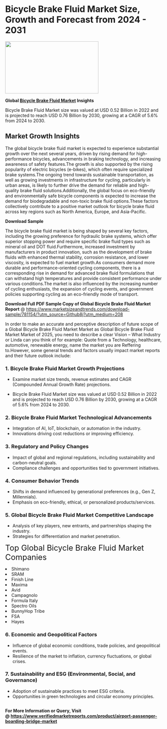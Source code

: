 <H1>Bicycle Brake Fluid Market Size, Growth and Forecast from 2024 - 2031</H1><img class="aligncenter size-medium wp-image-584254" src="https://thirdeyenews.in/wp-content/uploads/2024/09/Global-Market-Research-300x168.jpeg" alt="" width="300" height="168" /><p><strong>Global&nbsp;<a href="https://www.marketsizeandtrends.com/download-sample/781154/?utm_source=Github8j?utm_medium=208">Bicycle Brake Fluid Market</a> Insights</strong></p><p>Bicycle Brake Fluid Market size was valued at USD 0.52 Billion in 2022 and is projected to reach USD 0.76 Billion by 2030, growing at a CAGR of 5.6% from 2024 to 2030.</p><p><h2>Market Growth Insights</h2> <p>The global bicycle brake fluid market is expected to experience substantial growth over the next several years, driven by rising demand for high-performance bicycles, advancements in braking technology, and increasing awareness of safety features.The growth is also supported by the rising popularity of electric bicycles (e-bikes), which often require specialized brake systems.The ongoing trend towards sustainable transportation, as well as growing investments in infrastructure for cycling, particularly in urban areas, is likely to further drive the demand for reliable and high-quality brake fluid solutions.Additionally, the global focus on eco-friendly and environmentally safe bicycle components is expected to increase the demand for biodegradable and non-toxic brake fluid options.These factors collectively contribute to a positive market outlook for bicycle brake fluid across key regions such as North America, Europe, and Asia-Pacific.</p> <p><strong>Download Sample</strong></p> <p>The bicycle brake fluid market is being shaped by several key factors, including the growing preference for hydraulic brake systems, which offer superior stopping power and require specific brake fluid types such as mineral oil and DOT fluid.Furthermore, increased investment by manufacturers in product innovation, such as the development of brake fluids with enhanced thermal stability, corrosion resistance, and lower viscosity, is expected to fuel market growth.As consumers demand more durable and performance-oriented cycling components, there is a corresponding rise in demand for advanced brake fluid formulations that can withstand high temperatures and provide consistent performance under various conditions.The market is also influenced by the increasing number of cycling enthusiasts, the expansion of cycling events, and government policies supporting cycling as an eco-friendly mode of transport.</p> <p><span class=""><strong>Download Full PDF Sample Copy of Global Bicycle Brake Fluid Market Report</strong> @ <a href="https://www.marketsizeandtrends.com/download-sample/781154/?utm_source=Github8j?utm_medium=208" target="_blank">https://www.marketsizeandtrends.com/download-sample/781154/?utm_source=Github8j?utm_medium=208</a></span></p><p>In order to make an accurate and perceptive description of future scope of a Global&nbsp;Bicycle Brake Fluid Market Market as Global&nbsp;Bicycle Brake Fluid Market Market of 2025, you need to describe a clear Vision &ndash; What Industry or Linda can you think of for example: Quote from a Technology, healthcare, automotive, renewable energy, name the market you are Reffering to.However, some general trends and factors usually impact market reports and their future outlook include:</p><h3>1.&nbsp;<strong>Bicycle Brake Fluid Market Growth Projections</strong></h3><ul><li>Examine market size trends, revenue estimates and CAGR (Compounded Annual Growth Rate) projections.</li><li><p>Bicycle Brake Fluid Market size was valued at USD 0.52 Billion in 2022 and is projected to reach USD 0.76 Billion by 2030, growing at a CAGR of 5.6% from 2024 to 2030.</p></li></ul><h3>2.&nbsp;<strong>Bicycle Brake Fluid Market Technological Advancements</strong></h3><ul><li>Integration of AI, IoT, blockchain, or automation in the industry.</li><li>Innovations driving cost reductions or improving efficiency.</li></ul><h3>3.&nbsp;<strong>Regulatory and Policy Changes</strong></h3><ul><li>Impact of global and regional regulations, including sustainability and carbon-neutral goals.</li><li>Compliance challenges and opportunities tied to government initiatives.</li></ul><h3>4.&nbsp;<strong>Consumer Behavior Trends</strong></h3><ul><li>Shifts in demand influenced by generational preferences (e.g., Gen Z, Millennials).</li><li>Emphasis on eco-friendly, ethical, or personalized products/services.</li></ul><h3>5.&nbsp;<strong>Global Bicycle Brake Fluid Market Competitive Landscape</strong></h3><ul><li>Analysis of key players, new entrants, and partnerships shaping the industry.</li><li>Strategies for differentiation and market penetration.</li></ul><p data-pm-slice="1 1 []"><span style="color: inherit; font-family: inherit; font-size: 25px;">Top Global Bicycle Brake Fluid Market Companies</span></p><div class="" data-test-id=""><p><li>Shimano</li><li> SRAM</li><li> Finish Line</li><li> Maxima</li><li> Avid</li><li> Campagnolo</li><li> Formula Italy</li><li> Spectro Oils</li><li> BunnyHop Tribe</li><li> FSA</li><li> Hayes</li></p></div><h3>6.&nbsp;<strong>Economic and Geopolitical Factors</strong></h3><ul><li>Influence of global economic conditions, trade policies, and geopolitical events.</li><li>Resilience of the market to inflation, currency fluctuations, or global crises.</li></ul><h3>7.&nbsp;<strong>Sustainability and ESG (Environmental, Social, and Governance)</strong></h3><ul><li>Adoption of sustainable practices to meet ESG criteria.</li><li>Opportunities in green technologies and circular economy principles.</li></ul><h2><strong style="font-size: 14px;">For More Information or Query, Visit @&nbsp;</strong><a style="background-color: #ffffff; font-size: 14px;" href="https://www.marketsizeandtrends.com/report/bicycle-brake-fluid-market/" target="_blank">https://www.verifiedmarketreports.com/product/airport-passenger-boarding-bridge-market</a></h2>